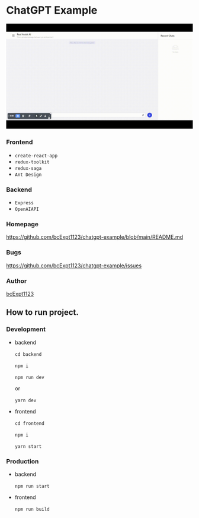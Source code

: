 # ChatGPT Example

![Screenshot](./screenshots/1.gif)

### Frontend

- `create-react-app`
- `redux-toolkit`
- `redux-saga`
- `Ant Design`

### Backend

- `Express`
- `OpenAIAPI`

### Homepage

https://github.com/bcExpt1123/chatgpt-example/blob/main/README.md

### Bugs

https://github.com/bcExpt1123/chatgpt-example/issues

### Author

[bcExpt1123](https://github.com/bcExpt1123)

## How to run project.

### Development 

- backend

  `cd backend`

  `npm i`

  `npm run dev`
  
  or

  `yarn dev`

- frontend

  `cd frontend`

  `npm i`

  `yarn start`

### Production

- backend

  `npm run start`

- frontend

  `npm run build`